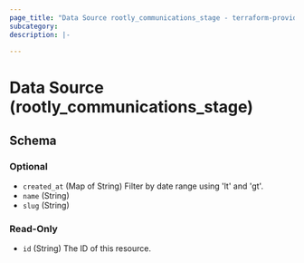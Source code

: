 ```yaml
---
page_title: "Data Source rootly_communications_stage - terraform-provider-rootly"
subcategory:
description: |-
    
---
```


# Data Source (rootly_communications_stage)





<!-- schema generated by tfplugindocs -->
## Schema

### Optional

- `created_at` (Map of String) Filter by date range using 'lt' and 'gt'.
- `name` (String)
- `slug` (String)

### Read-Only

- `id` (String) The ID of this resource.
